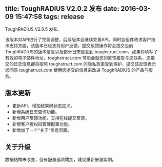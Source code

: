 title: ToughRADIUS V2.0.2 发布
date: 2016-03-09 15:47:58
tags: release
---

ToughRADIUS V2.0.5 发布。

该版本对API进行了完善调整，后续版本会继续完善API。同时会组件改进客户技术支持方面，该版本已经支持用户反馈，提交反馈操作将会提交当前ToughRADIUS的版本信息以及部分日志信息到 toughstruct.com，如果你填写了有效的电子邮件地址，toughstruct.com 可能会就您的反馈报告与您联系，您提交的日志信息都将按照 toughstruct.com 的隐私政策受到保护，提交该反馈表示您同意 toughstruct.com 使用您提交的信息来改进 ToughRADIUS 的产品与服务。

## 版本更新

- 更新API，增加结果码状态定义。
- 新增系统日志查询功能。
- 新增用户反馈功能，支持在线提交反馈。
- 新增客户授权码管理配置功能。
- 新增加了一个“关于”信息页面。

## 关于升级

数据结构未改变，但有配置选项增加，建议重新安装实例。